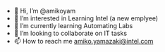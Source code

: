 - 👋 Hi, I’m @amikoyam
- 👀 I’m interested in Learning Intel (a new emplyee)
- 🌱 I’m currently learning Automating Labs
- 💞️ I’m looking to collaborate on IT tasks
- 📫 How to reach me amiko.yamazaki@intel.com

<!---
amikoyam/amikoyam is a ✨ special ✨ repository because its `README.md` (this file) appears on your GitHub profile.
You can click the Preview link to take a look at your changes.
--->
